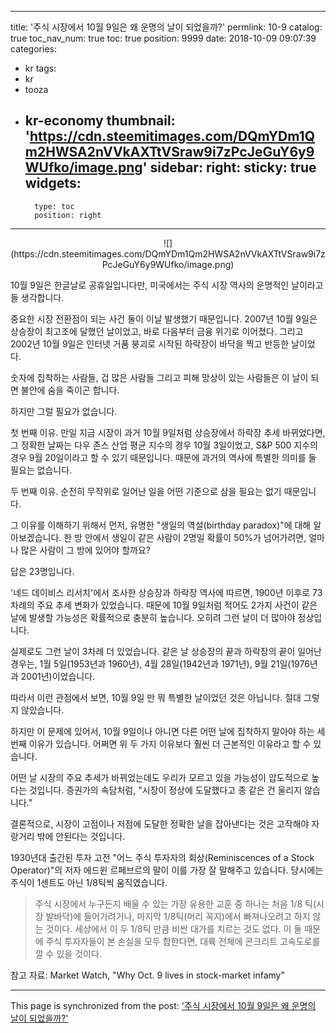
---
title: '주식 시장에서 10월 9일은 왜 운명의 날이 되었을까?'
permlink: 10-9
catalog: true
toc_nav_num: true
toc: true
position: 9999
date: 2018-10-09 09:07:39
categories:
- kr
tags:
- kr
- tooza
- kr-economy
thumbnail: 'https://cdn.steemitimages.com/DQmYDm1Qm2HWSA2nVVkAXTtVSraw9i7zPcJeGuY6y9WUfko/image.png'
sidebar:
    right:
        sticky: true
widgets:
    -
        type: toc
        position: right
---


<center>
![](https://cdn.steemitimages.com/DQmYDm1Qm2HWSA2nVVkAXTtVSraw9i7zPcJeGuY6y9WUfko/image.png)
</center>
  
10월 9일은 한글날로 공휴일입니다만, 미국에서는 주식 시장 역사의 운명적인 날이라고들 생각합니다.
  
중요한 시장 전환점이 되는 사건 둘이 이날 발생했기 때문입니다. 2007년 10월 9일은 상승장이 최고조에 달했던 날이었고, 바로 다음부터 금융 위기로 이어졌다. 그리고 2002년 10월 9일은 인터넷 거품 붕괴로 시작된 하락장이 바닥을 찍고 반등한 날이었다. 
  
숫자에 집착하는 사람들, 겁 많은 사람들 그리고 피해 망상이 있는 사람들은 이 날이 되면 불안에 숨을 죽이곤 합니다.
  
하지만 그럴 필요가 없습니다. 
  
첫 번째 이유. 만일 지금 시장이 과거 10월 9일처럼 상승장에서 하락장 추세 바뀌었다면, 그 정확한 날짜는 다우 존스 산업 평균 지수의 경우 10월 3일이었고, S&P 500 지수의 경우 9월 20일이라고 할 수 있기 때문입니다. 때문에 과거의 역사에 특별한 의미를 둘 필요는 없습니다.
  
두 번째 이유. 순전히 무작위로 일어난 일을 어떤 기준으로 삼을 필요는 없기 때문입니다.
  
그 이유를 이해하기 위해서 먼저, 유명한 "생일의 역설(birthday paradox)"에 대해 알아보겠습니다. 한 방 안에서 생일이 같은 사람이 2명일 확률이 50%가 넘어가려면, 얼마나 많은 사람이 그 방에 있어야 할까요?
  
답은 23명입니다.
  
'네드 데이비스 리서치'에서 조사한 상승장과 하락장 역사에 따르면, 1900년 이후로 73차례의 주요 추세 변화가 있었습니다. 때문에 10월 9일처럼 적어도 2가지 사건이 같은 날에 발생할 가능성은 확률적으로 충분히 높습니다. 오히려 그런 날이 더 많아야 정상입니다.
  
실제로도 그런 날이 3차례 더 있었습니다. 같은 날 상승장의 끝과 하락장의 끝이 일어난 경우는, 1월 5일(1953년과 1960년), 4월 28일(1942년과 1971년), 9월 21일(1976년과 2001년)이었습니다.
  
따라서 이런 관점에서 보면, 10월 9일 만 뭐 특별한 날이었던 것은 아닙니다. 절대 그렇지 않았습니다. 
  
하지만 이 문제에 있어서, 10월 9일이나 아니면 다른 어떤 날에 집착하지 말아야 하는 세 번째 이유가 있습니다. 어쩌면 위 두 가지 이유보다 훨씬 더 근본적인 이유라고 할 수 있습니다.
  
어떤 날 시장의 주요 추세가 바뀌었는데도 우리가 모르고 있을 가능성이 압도적으로 높다는 것입니다. 증권가의 속담처럼, "시장이 정상에 도달했다고 종 같은 건 울리지 않습니다."
  
결론적으로, 시장이 고점이나 저점에 도달한 정확한 날을 잡아낸다는 것은 고작해야 자랑거리 밖에 안된다는 것입니다.
  
1930년대 출간된 투자 고전 "어느 주식 투자자의 회상(Reminiscences of a Stock Operator)"의 저자 에드윈 르페브르의 말이 이를 가장 잘 말해주고 있습니다. 당시에는 주식이 1센트도 아닌 1/8틱씩 움직였습니다.
  
>주식 시장에서 누구든지 배울 수 있는 가장 유용한 교훈 중 하나는 처음 1/8 틱(시장 발바닥)에 들어가려거나, 마지막 1/8틱(머리 꼭지)에서 빠져나오려고 하지 않는 것이다. 세상에서 이 두 1/8틱 만큼 비싼 대가를 치르는 것도 없다. 이 둘 때문에 주식 투자자들이 본 손실을 모두 합한다면, 대륙 전체에 콘크리트 고속도로를 깔 수 있을 것이다.
  
참고 자료: Market Watch, "Why Oct. 9 lives in stock-market infamy"

- - -

This page is synchronized from the post: ['주식 시장에서 10월 9일은 왜 운명의 날이 되었을까?'](https://steemit.com/@pius.pius/10-9)
